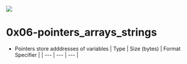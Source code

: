 ![](https://perfectelearning.com/uploads/blogs/1681280597.png)

# 0x06-pointers_arrays_strings
- Pointers store adddresses of variables
| Type | Size (bytes) | Format Specifier |
| --- | --- | --- |